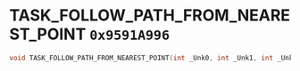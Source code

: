 # TASK_FOLLOW_PATH_FROM_NEAREST_POINT `0x9591A996`

```cpp
void TASK_FOLLOW_PATH_FROM_NEAREST_POINT(int _Unk0, int _Unk1, int _Unk2, int _Unk3, int _Unk4, int _Unk5, int _Unk6);
```